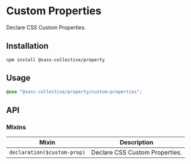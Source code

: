 # Custom Properties

Declare CSS Custom Properties.

## Installation

```shell
npm install @sass-collective/property
```

## Usage

```scss
@use "@sass-collective/property/custom-properties";
```

## API

### Mixins

| Mixin | Description |
| --- | --- |
| `declaration($custom-prop)` | Declare CSS Custom Properties. |
